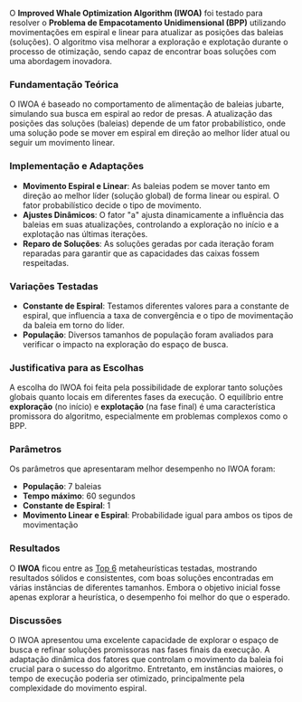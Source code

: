 O **Improved Whale Optimization Algorithm (IWOA)** foi testado para resolver o **Problema de Empacotamento Unidimensional (BPP)** utilizando movimentações em espiral e linear para atualizar as posições das baleias (soluções). O algoritmo visa melhorar a exploração e explotação durante o processo de otimização, sendo capaz de encontrar boas soluções com uma abordagem inovadora.

### **Fundamentação Teórica**
O IWOA é baseado no comportamento de alimentação de baleias jubarte, simulando sua busca em espiral ao redor de presas. A atualização das posições das soluções (baleias) depende de um fator probabilístico, onde uma solução pode se mover em espiral em direção ao melhor líder atual ou seguir um movimento linear.

### **Implementação e Adaptações**
- **Movimento Espiral e Linear**: As baleias podem se mover tanto em direção ao melhor líder (solução global) de forma linear ou espiral. O fator probabilístico decide o tipo de movimento.
- **Ajustes Dinâmicos**: O fator "a" ajusta dinamicamente a influência das baleias em suas atualizações, controlando a exploração no início e a explotação nas últimas iterações.
- **Reparo de Soluções**: As soluções geradas por cada iteração foram reparadas para garantir que as capacidades das caixas fossem respeitadas.

### **Variações Testadas**
- **Constante de Espiral**: Testamos diferentes valores para a constante de espiral, que influencia a taxa de convergência e o tipo de movimentação da baleia em torno do líder.
- **População**: Diversos tamanhos de população foram avaliados para verificar o impacto na exploração do espaço de busca.

### **Justificativa para as Escolhas**
A escolha do IWOA foi feita pela possibilidade de explorar tanto soluções globais quanto locais em diferentes fases da execução. O equilíbrio entre **exploração** (no início) e **explotação** (na fase final) é uma característica promissora do algoritmo, especialmente em problemas complexos como o BPP.

### **Parâmetros**
Os parâmetros que apresentaram melhor desempenho no IWOA foram:
- **População**: 7 baleias
- **Tempo máximo**: 60 segundos
- **Constante de Espiral**: 1
- **Movimento Linear e Espiral**: Probabilidade igual para ambos os tipos de movimentação

### **Resultados**
O **IWOA** ficou entre as [Top 6](https://github.com/SU4NE/II-desafio-em-otimizacao-com-metaheuristica/tree/main/docs/Graphics/Top6) metaheurísticas testadas, mostrando resultados sólidos e consistentes, com boas soluções encontradas em várias instâncias de diferentes tamanhos. Embora o objetivo inicial fosse apenas explorar a heurística, o desempenho foi melhor do que o esperado.

### **Discussões**
O IWOA apresentou uma excelente capacidade de explorar o espaço de busca e refinar soluções promissoras nas fases finais da execução. A adaptação dinâmica dos fatores que controlam o movimento da baleia foi crucial para o sucesso do algoritmo. Entretanto, em instâncias maiores, o tempo de execução poderia ser otimizado, principalmente pela complexidade do movimento espiral.
